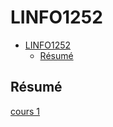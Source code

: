 # LINFO1252

- [LINFO1252](#linfo1252)
  - [Résumé](#résumé)

## Résumé

[cours 1](résumé/cours1.md)